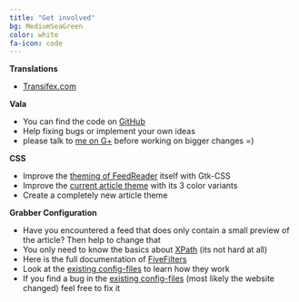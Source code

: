 ```yaml
---
title: "Get involved"
bg: MediumSeaGreen
color: white
fa-icon: code
---
```


**Translations**

* [Transifex.com](https://www.transifex.com/dev-feedreader/feedreader/)

**Vala**

* You can find the code on [GitHub](https://github.com/jangernert/FeedReader)
* Help fixing bugs or implement your own ideas
* please talk to [me on G+](https://plus.google.com/109974726829108083807/posts) before working on bigger changes =)



**CSS**

* Improve the [theming of FeedReader](https://github.com/jangernert/FeedReader/blob/master/data/FeedReader.css) itself with Gtk-CSS
* Improve the [current article theme](https://github.com/jangernert/FeedReader/blob/master/data/ArticleView/style.css) with its 3 color variants
* Create a completely new article theme



**Grabber Configuration**

* Have you encountered a feed that does only contain a small preview of the article? Then help to change that
* You only need to know the basics about [XPath](https://en.wikipedia.org/wiki/XPath) (its not hard at all)
* Here is the full documentation of [FiveFilters](http://help.fivefilters.org/customer/portal/articles/223153-site-patterns#xpath)
* Look at the [existing config-files](https://github.com/fivefilters/ftr-site-config) to learn how they work
* If you find a bug in the [existing config-files](https://github.com/fivefilters/ftr-site-config) (most likely the website changed) feel free to fix it
